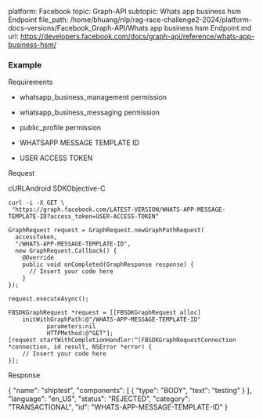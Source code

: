 platform: Facebook
topic: Graph-API
subtopic: Whats app business hsm Endpoint
file_path: /home/bhuang/nlp/rag-race-challenge2-2024/platform-docs-versions/Facebook_Graph-API/Whats app business hsm Endpoint.md
url: https://developers.facebook.com/docs/graph-api/reference/whats-app-business-hsm/


### Example

Requirements

* whatsapp\_business\_management permission
    
* whatsapp\_business\_messaging permission
    
* public\_profile permission
    
* WHATSAPP MESSAGE TEMPLATE ID
    
* USER ACCESS TOKEN
    

Request

cURLAndroid SDKObjective-C

    curl -i -X GET \
     "https://graph.facebook.com/LATEST-VERSION/WHATS-APP-MESSAGE-TEMPLATE-ID?access_token=USER-ACCESS-TOKEN"

    GraphRequest request = GraphRequest.newGraphPathRequest(
      accessToken,
      "/WHATS-APP-MESSAGE-TEMPLATE-ID",
      new GraphRequest.Callback() {
        @Override
        public void onCompleted(GraphResponse response) {
          // Insert your code here
        }
    });
    
    request.executeAsync();

    FBSDKGraphRequest *request = [[FBSDKGraphRequest alloc]
        initWithGraphPath:@"/WHATS-APP-MESSAGE-TEMPLATE-ID"
               parameters:nil
               HTTPMethod:@"GET"];
    [request startWithCompletionHandler:^(FBSDKGraphRequestConnection *connection, id result, NSError *error) {
        // Insert your code here
    }];

Response

{
  "name": "shiptest",
  "components": \[
    {
      "type": "BODY",
      "text": "testing"
    }
  \],
  "language": "en\_US",
  "status": "REJECTED",
  "category": "TRANSACTIONAL",
  "id": "WHATS-APP-MESSAGE-TEMPLATE-ID"
}